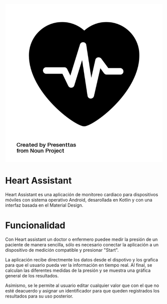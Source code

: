 ![Logo](HeartLogo.png)
# Heart Assistant
Heart Assistant es una aplicación de monitoreo cardiaco para dispositivos móviles con sistema operativo Android, desarollada en Kotlin y con una interfaz basada en el Material Design.

# Funcionalidad

Con Heart assistant un doctor o enfermero puedee medir la presión de un paciente de manera sencilla, sólo es necesario conectar la aplicación a un dispositivo de medición compatible y presionar "Start".

La aplicación recibe directmente los datos desde el dispotivo y los grafica para que el usuario pueda ver la información en tiempo real. Al final, se calculan las diferentes medidas de la presión y se muestra una gráfica general de los resultados.

Asímismo, se le permite al usuario editar cualquier valor que con el que no esté deacuerdo y asignar un identificador para que queden registrados los resultados para su uso posterior.
